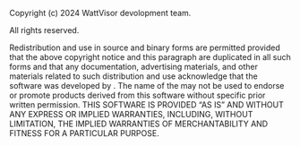 Copyright (c) 2024 WattVisor devolopment team.

All rights reserved.

Redistribution and use in source and binary forms are permitted provided that the above copyright notice and this paragraph are duplicated in all such forms and that any documentation, advertising materials, and other materials related to such distribution and use acknowledge that the software was developed by <organization>. The name of the <organization> may not be used to endorse or promote products derived from this software without specific prior written permission.
THIS SOFTWARE IS PROVIDED “AS IS” AND WITHOUT ANY EXPRESS OR IMPLIED WARRANTIES, INCLUDING, WITHOUT LIMITATION, THE IMPLIED WARRANTIES OF MERCHANTABILITY AND FITNESS FOR A PARTICULAR PURPOSE.
